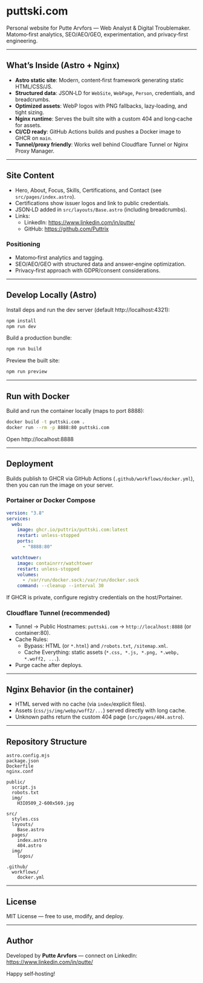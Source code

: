 # puttski.com

Personal website for Putte Arvfors — Web Analyst & Digital Troublemaker.  
Matomo‑first analytics, SEO/AEO/GEO, experimentation, and privacy‑first engineering.

---

## What’s Inside (Astro + Nginx)

- **Astro static site**: Modern, content‑first framework generating static HTML/CSS/JS.
- **Structured data**: JSON‑LD for `WebSite`, `WebPage`, `Person`, credentials, and breadcrumbs.
- **Optimized assets**: WebP logos with PNG fallbacks, lazy‑loading, and tight sizing.
- **Nginx runtime**: Serves the built site with a custom 404 and long‑cache for assets.
- **CI/CD ready**: GitHub Actions builds and pushes a Docker image to GHCR on `main`.
- **Tunnel/proxy friendly**: Works well behind Cloudflare Tunnel or Nginx Proxy Manager.

---

## Site Content

- Hero, About, Focus, Skills, Certifications, and Contact (see `src/pages/index.astro`).
- Certifications show issuer logos and link to public credentials.
- JSON‑LD added in `src/layouts/Base.astro` (including breadcrumbs).
- Links:
  - LinkedIn: https://www.linkedin.com/in/putte/
  - GitHub: https://github.com/Puttrix

### Positioning

- Matomo‑first analytics and tagging.
- SEO/AEO/GEO with structured data and answer‑engine optimization.
- Privacy‑first approach with GDPR/consent considerations.

---

## Develop Locally (Astro)

Install deps and run the dev server (default http://localhost:4321):

```bash
npm install
npm run dev
```

Build a production bundle:

```bash
npm run build
```

Preview the built site:

```bash
npm run preview
```

---

## Run with Docker

Build and run the container locally (maps to port 8888):

```bash
docker build -t puttski.com .
docker run --rm -p 8888:80 puttski.com
```

Open http://localhost:8888

---

## Deployment

Builds publish to GHCR via GitHub Actions (`.github/workflows/docker.yml`), then you can run the image on your server.

### Portainer or Docker Compose

```yaml
version: "3.8"
services:
  web:
    image: ghcr.io/puttrix/puttski.com:latest
    restart: unless-stopped
    ports:
      - "8888:80"

  watchtower:
    image: containrrr/watchtower
    restart: unless-stopped
    volumes:
      - /var/run/docker.sock:/var/run/docker.sock
    command: --cleanup --interval 30
```

If GHCR is private, configure registry credentials on the host/Portainer.

### Cloudflare Tunnel (recommended)

- Tunnel → Public Hostnames: `puttski.com` → `http://localhost:8888` (or container:80).
- Cache Rules:
  - Bypass: HTML (or `*.html`) and `/robots.txt`, `/sitemap.xml`.
  - Cache Everything: static assets (`*.css, *.js, *.png, *.webp, *.woff2, ...`).
- Purge cache after deploys.

---

## Nginx Behavior (in the container)

- HTML served with no cache (via `index`/explicit files).
- Assets (`css/js/img/webp/woff2/...`) served directly with long cache.
- Unknown paths return the custom 404 page (`src/pages/404.astro`).

---

## Repository Structure

```
astro.config.mjs
package.json
Dockerfile
nginx.conf

public/
  script.js
  robots.txt
  img/
    H3I0509_2-600x569.jpg

src/
  styles.css
  layouts/
    Base.astro
  pages/
    index.astro
    404.astro
  img/
    logos/

.github/
  workflows/
    docker.yml
```

---

## License

MIT License — free to use, modify, and deploy.

---

## Author

Developed by **Putte Arvfors** — connect on LinkedIn: https://www.linkedin.com/in/putte/

Happy self‑hosting!
